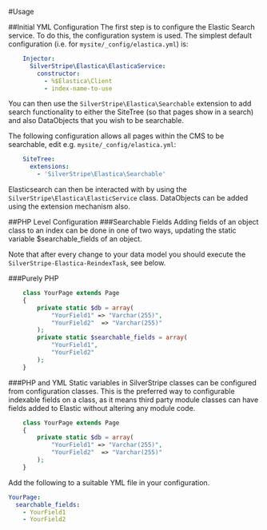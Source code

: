 #Usage

##Initial YML Configuration
The first step is to configure the Elastic Search service. To do this, the configuration system
is used. The simplest default configuration (i.e. for `mysite/_config/elastica.yml`) is:

```yml
	Injector:
	  SilverStripe\Elastica\ElasticaService:
		constructor:
		  - %$Elastica\Client
		  - index-name-to-use
```

You can then use the `SilverStripe\Elastica\Searchable` extension to add search functionality
to either the SiteTree (so that pages show in a search) and also DataObjects that you wish to be
searchable.

The following configuration allows all pages within the CMS to be searchable, edit e.g. `mysite/_config/elastica.yml`:
```yml
	SiteTree:
	  extensions:
		- 'SilverStripe\Elastica\Searchable'
```
Elasticsearch can then be interacted with by using the `SilverStripe\Elastica\ElasticService` class.  DataObjects can be
added using the extension mechanism also.

##PHP Level Configuration
###Searchable Fields
Adding fields of an object class to an index can be done in one of two ways, updating the static variable
$searchable_fields of an object.

Note that after every change to your data model you should execute the `SilverStripe-Elastica-ReindexTask`, see below.

###Purely PHP
```php
	class YourPage extends Page
	{
		private static $db = array(
			"YourField1" => "Varchar(255)",
			"YourField2"  => "Varchar(255)"
		);
		private static $searchable_fields = array(
			"YourField1",
			"YourField2"
		);
	}
```
###PHP and YML
Static variables in SilverStripe classes can be configured from configuration classes.  This is the preferred way to
configurable indexable fields on a class, as it means third party module classes can have fields added to Elastic
without altering any module code.
```php
	class YourPage extends Page
	{
		private static $db = array(
			"YourField1" => "Varchar(255)",
			"YourField2"  => "Varchar(255)"
		);
	}
```

Add the following to a suitable YML file in your configuration.
```yml
YourPage:
  searchable_fields:
	- YourField1
	- YourField2
```
